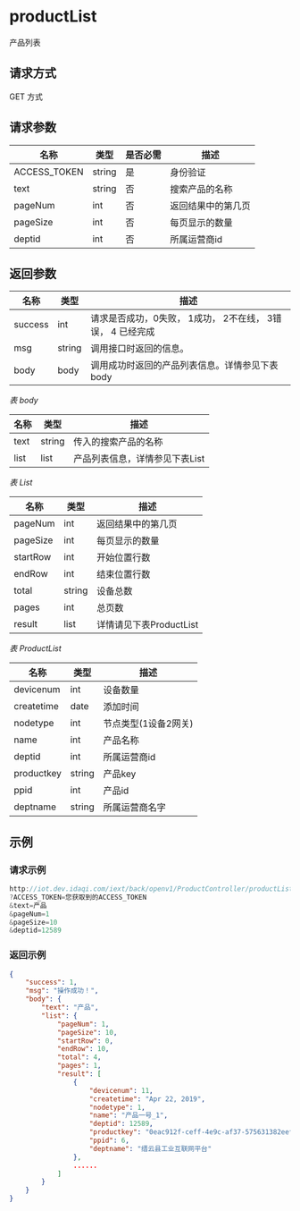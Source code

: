 # productList

产品列表

## 请求方式

GET 方式

## 请求参数

| 名称         | 类型   | 是否必需 | 描述               |
| ------------ | ------ | -------- | ------------------ |
| ACCESS_TOKEN | string | 是       | 身份验证           |
| text         | string | 否       | 搜索产品的名称     |
| pageNum      | int    | 否       | 返回结果中的第几页 |
| pageSize     | int    | 否       | 每页显示的数量     |
| deptid       | int    | 否       | 所属运营商id       |

## 返回参数

| 名称    | 类型   | 描述                                                       |
| ------- | ------ | ---------------------------------------------------------- |
| success | int    | 请求是否成功，0失败， 1成功， 2不在线， 3错误， 4 已经完成 |
| msg     | string | 调用接口时返回的信息。                                     |
| body    | body   | 调用成功时返回的产品列表信息。详情参见下表body             |

*表 body*

| 名称 | 类型   | 描述                           |
| ---- | ------ | ------------------------------ |
| text | string | 传入的搜索产品的名称           |
| list | list   | 产品列表信息，详情参见下表List |

*表 List*

| 名称     | 类型   | 描述                    |
| -------- | ------ | ----------------------- |
| pageNum  | int    | 返回结果中的第几页      |
| pageSize | int    | 每页显示的数量          |
| startRow | int    | 开始位置行数            |
| endRow   | int    | 结束位置行数            |
| total    | string | 设备总数                |
| pages    | int    | 总页数                  |
| result   | list   | 详情请见下表ProductList |

*表 ProductList*

| 名称       | 类型   | 描述                 |
| ---------- | ------ | -------------------- |
| devicenum  | int    | 设备数量             |
| createtime | date   | 添加时间             |
| nodetype   | int    | 节点类型(1设备2网关) |
| name       | int    | 产品名称             |
| deptid     | int    | 所属运营商id         |
| productkey | string | 产品key              |
| ppid       | int    | 产品id               |
| deptname   | string | 所属运营商名字       |

## 示例

### 请求示例

```java
http://iot.dev.idaqi.com/iext/back/openv1/ProductController/productList
?ACCESS_TOKEN=您获取到的ACCESS_TOKEN
&text=产品
&pageNum=1
&pageSize=10
&deptid=12589
```

### 返回示例

```json
{
    "success": 1,
    "msg": "操作成功！",
    "body": {
        "text": "产品",
        "list": {
            "pageNum": 1,
            "pageSize": 10,
            "startRow": 0,
            "endRow": 10,
            "total": 4,
            "pages": 1,
            "result": [
                {
                    "devicenum": 11,
                    "createtime": "Apr 22, 2019",
                    "nodetype": 1,
                    "name": "产品一号_1",
                    "deptid": 12589,
                    "productkey": "0eac912f-ceff-4e9c-af37-575631382eef产品一号key",
                    "ppid": 6,
                    "deptname": "缙云县工业互联网平台"
                },
                ......
            ]
        }
    }
}
```

